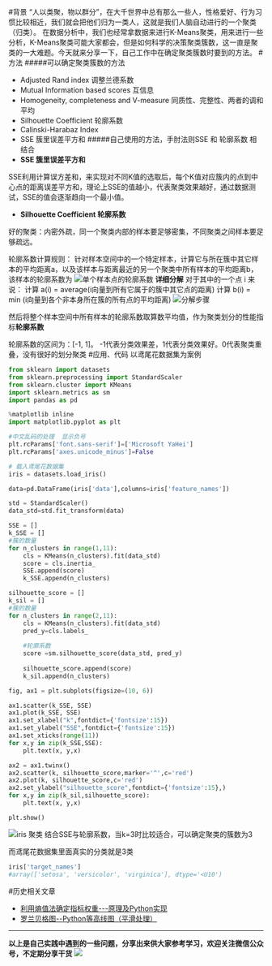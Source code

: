 #背景
“人以类聚，物以群分”，在大千世界中总有那么一些人，性格爱好、行为习惯比较相近，我们就会把他们归为一类人，这就是我们人脑自动进行的一个聚类（归类）。
在数据分析中，我们也经常拿数据来进行K-Means聚类，用来进行一些分析，K-Means聚类可能大家都会，但是如何科学的决策聚类簇数，这一直是聚类的一大难题。今天就来分享一下，自己工作中在确定聚类簇数时要到的方法。
#方法
#####可以确定聚类簇数的方法
- Adjusted Rand index 调整兰德系数
- Mutual Information based scores 互信息
- Homogeneity, completeness and V-measure 同质性、完整性、两者的调和平均
- Silhouette Coefficient 轮廓系数
- Calinski-Harabaz Index
- SSE 簇里误差平方和
#####自己使用的方法，手肘法则SSE 和 轮廓系数 相结合
- **SSE 簇里误差平方和**

SSE利用计算误方差和，来实现对不同K值的选取后，每个K值对应簇内的点到中心点的距离误差平方和，理论上SSE的值越小，代表聚类效果越好，通过数据测试，SSE的值会逐渐趋向一个最小值。
- **Silhouette Coefficient 轮廓系数**

好的聚类：内密外疏，同一个聚类内部的样本要足够密集，不同聚类之间样本要足够疏远。

轮廓系数计算规则：
针对样本空间中的一个特定样本，计算它与所在簇中其它样本的平均距离a，以及该样本与距离最近的另一个聚类中所有样本的平均距离b，该样本的轮廓系数为
![单个样本点的轮廓系数](https://upload-images.jianshu.io/upload_images/6641583-a537527f5761238b.png?imageMogr2/auto-orient/strip%7CimageView2/2/w/1240)
**详细分解**
对于其中的一个点 i 来说：
计算 a(i) = average(i向量到所有它属于的簇中其它点的距离)
计算 b(i) = min (i向量到各个非本身所在簇的所有点的平均距离)
![分解步骤](https://upload-images.jianshu.io/upload_images/6641583-e62b2bc1db0000b4.png?imageMogr2/auto-orient/strip%7CimageView2/2/w/1040)

然后将整个样本空间中所有样本的轮廓系数取算数平均值，作为聚类划分的性能指标**轮廓系数**

轮廓系数的区间为：[-1, 1]。 -1代表分类效果差，1代表分类效果好。0代表聚类重叠，没有很好的划分聚类
#应用、代码
以鸢尾花数据集为案例
```python
from sklearn import datasets
from sklearn.preprocessing import StandardScaler
from sklearn.cluster import KMeans
import sklearn.metrics as sm
import pandas as pd

%matplotlib inline
import matplotlib.pyplot as plt

#中文乱码的处理  显示负号
plt.rcParams['font.sans-serif']=['Microsoft YaHei']
plt.rcParams['axes.unicode_minus']=False

# 载入鸢尾花数据集
iris = datasets.load_iris()

data=pd.DataFrame(iris['data'],columns=iris['feature_names'])

std = StandardScaler()
data_std=std.fit_transform(data)

SSE = []
k_SSE = []
#簇的数量
for n_clusters in range(1,11):
    cls = KMeans(n_clusters).fit(data_std)
    score = cls.inertia_
    SSE.append(score)
    k_SSE.append(n_clusters)

silhouette_score = []
k_sil = []
#簇的数量
for n_clusters in range(2,11):
    cls = KMeans(n_clusters).fit(data_std)
    pred_y=cls.labels_
    
    #轮廓系数
    score =sm.silhouette_score(data_std, pred_y)
     
    silhouette_score.append(score)
    k_sil.append(n_clusters)

fig, ax1 = plt.subplots(figsize=(10, 6))

ax1.scatter(k_SSE, SSE)
ax1.plot(k_SSE, SSE)
ax1.set_xlabel("k",fontdict={'fontsize':15})
ax1.set_ylabel("SSE",fontdict={'fontsize':15})
ax1.set_xticks(range(11))
for x,y in zip(k_SSE,SSE):
    plt.text(x, y,x)

ax2 = ax1.twinx()
ax2.scatter(k, silhouette_score,marker='^',c='red')
ax2.plot(k, silhouette_score,c='red')
ax2.set_ylabel("silhouette_score",fontdict={'fontsize':15},)
for x,y in zip(k_sil,silhouette_score):
    plt.text(x, y,x)

plt.show()
```
![iris 聚类](https://upload-images.jianshu.io/upload_images/6641583-00c05a8fc9c2ab7e.png?imageMogr2/auto-orient/strip%7CimageView2/2/w/1240)
结合SSE与轮廓系数，当k=3时比较适合，可以确定聚类的簇数为3

而鸢尾花数据集里面真实的分类就是3类
```python
iris['target_names']
#array(['setosa', 'versicolor', 'virginica'], dtype='<U10')
```
#历史相关文章
- [利用熵值法确定指标权重---原理及Python实现](https://www.jianshu.com/p/01ea5aa06e57)
- [罗兰贝格图--Python等高线图（平滑处理）](https://www.jianshu.com/p/c89521fb42fc)

**************************************************************************
**以上是自己实践中遇到的一些问题，分享出来供大家参考学习，欢迎关注微信公众号，不定期分享干货**
![](https://upload-images.jianshu.io/upload_images/6641583-bce6d13cc37824d7.jpg?imageMogr2/auto-orient/strip%7CimageView2/2/w/240)
